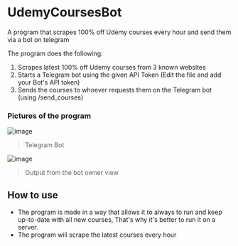 # UdemyCoursesBot
A program that scrapes 100% off Udemy courses every hour and send them via a bot on telegram

The program does the following:
1. Scrapes latest 100% off Udemy courses from 3 known websites
2. Starts a Telegram bot using the given API Token (Edit the file and add your Bot's API token)
3. Sends the courses to whoever requests them on the Telegram bot (using /send_courses)

### Pictures of the program
![image](https://github.com/3a7/UdemyCoursesBot/assets/58238467/6d19886a-32b9-48d2-be61-572d238258bd)
> Telegram Bot

![image](https://github.com/3a7/UdemyCoursesBot/assets/58238467/1c62345d-6d6d-441f-bd75-ea2a7d9e58c6)
> Output from the bot owner view

## How to use
- The program is made in a way that allows it to always to run and keep up-to-date with all new courses, That's why it's better to run it on a server.
- The program will scrape the latest courses every hour



